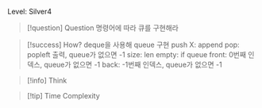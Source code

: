 Level: Silver4

> [!question] Question
> 명령어에 따라 큐를 구현해라

> [!success] How?
> deque을 사용해 queue 구현
> push X: append
> pop: popleft 출력, queue가 없으면 -1
> size: len
> empty: if queue
> front: 0번째 인덱스, queue가 없으면 -1
> back: -1번째 인덱스, queue가 없으면 -1

> [!info] Think

> [!tip] Time Complexity

